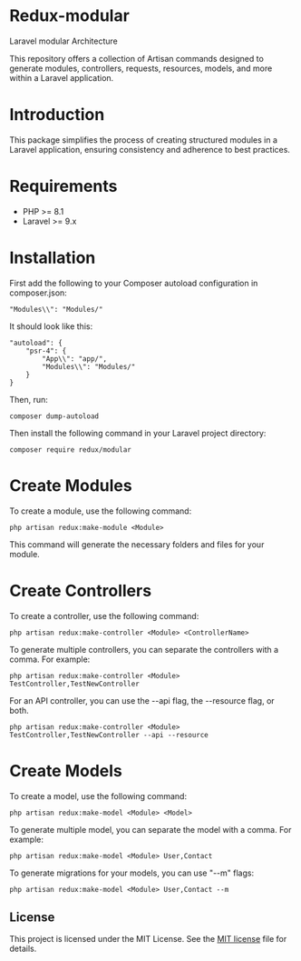 # Redux-modular
Laravel modular Architecture

This repository offers a collection of Artisan commands designed to generate modules, controllers, requests, resources, models, and more within a Laravel application.

# Introduction
This package simplifies the process of creating structured modules in a Laravel application, ensuring consistency and adherence to best practices.

# Requirements

- PHP >= 8.1
- Laravel >= 9.x

# Installation

First add the following to your Composer autoload configuration in composer.json:

```
"Modules\\": "Modules/"
```

It should look like this:

```
"autoload": {
    "psr-4": {
        "App\\": "app/",
        "Modules\\": "Modules/"
    }
}
```

Then, run:

```
composer dump-autoload
```

Then install the following command in your Laravel project directory:

```
composer require redux/modular
```

# Create Modules

To create a module, use the following command:

```
php artisan redux:make-module <Module>
```

This command will generate the necessary folders and files for your module.

# Create Controllers

To create a controller, use the following command:

```
php artisan redux:make-controller <Module> <ControllerName>
```
To generate multiple controllers, you can separate the controllers with a comma. For example: 

```
php artisan redux:make-controller <Module> TestController,TestNewController
```

For an API controller, you can use the --api flag, the --resource flag, or both.

```
php artisan redux:make-controller <Module> TestController,TestNewController --api --resource
```

# Create Models

To create a model, use the following command:

```
php artisan redux:make-model <Module> <Model>
```

To generate multiple model, you can separate the model with a comma. For example: 

```
php artisan redux:make-model <Module> User,Contact
```

To generate migrations for your models, you can use "--m" flags:

```
php artisan redux:make-model <Module> User,Contact --m
```

## License

This project is licensed under the MIT License. See the [MIT license](LICENSE) file for details.
